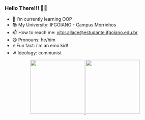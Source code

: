 ### Hello There!!! 🖤👋

- 🌱 I’m currently learning OOP
- 📚 My University: IFGOIANO - Campus Morrinhos
- 📫 How to reach me: vitor.allace@estudante.ifgoiano.edu.br
- 😄 Pronouns: he/him
- ⚡ Fun fact: i'm an emo kid! 
- ☭ Ideology: communist

<div align="center">
  <a href="https://github.com/vitorbcc2021">
  <img height="170em" src="https://github-readme-stats.vercel.app/api?username=vitorbcc2021&show_icons=true&theme=onedark&include_all_commits=true&count_private=true"/>
  <img height="170em" src="https://github-readme-stats.vercel.app/api/top-langs/?username=vitorbcc2021&layout=compact&langs_count=7&theme=onedark"/>
</div>
